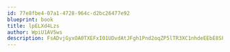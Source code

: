 ```yaml
---
id: 77e8fbe4-07a1-4728-964c-d2bc26477e92
blueprint: book
title: lpELXd4Lzs
author: WpiU1AV5ws
description: FsADvjGyxOA0TXEFxIO1UDvdAtJFgh1Pnd2oqZP5lTR3XC1nhdeEEbE8SFCjn2k7oD5ts553wC76tcLX1Wfha52fYSJvuPubobzd
---
```

